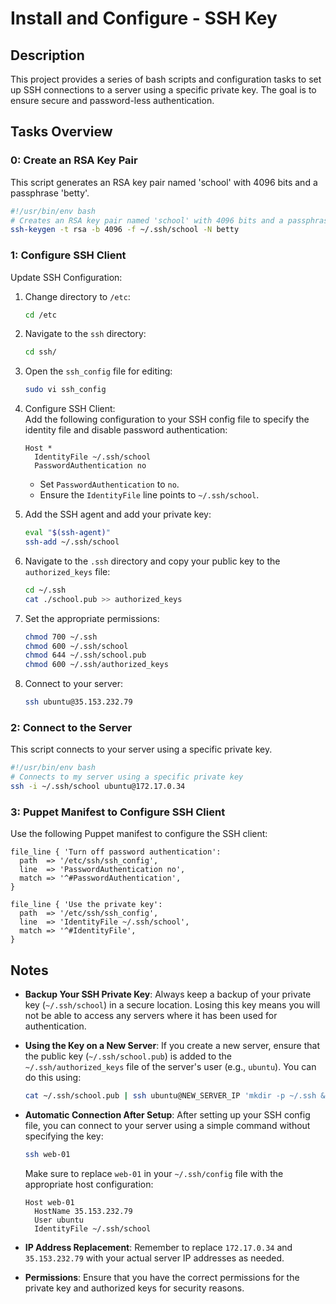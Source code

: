 # Install and Configure - SSH Key

## Description
This project provides a series of bash scripts and configuration tasks to set up SSH connections to a server using a specific private key. The goal is to ensure secure and password-less authentication.

## Tasks Overview

### 0: Create an RSA Key Pair
This script generates an RSA key pair named 'school' with 4096 bits and a passphrase 'betty'.

```bash
#!/usr/bin/env bash
# Creates an RSA key pair named 'school' with 4096 bits and a passphrase 'betty'
ssh-keygen -t rsa -b 4096 -f ~/.ssh/school -N betty
```

### 1: Configure SSH Client

Update SSH Configuration:

1. Change directory to `/etc`:
   ```bash
   cd /etc
   ```
2. Navigate to the `ssh` directory:
   ```bash
   cd ssh/
   ```
3. Open the `ssh_config` file for editing:
   ```bash
   sudo vi ssh_config
   ```

4. Configure SSH Client:  
   Add the following configuration to your SSH config file to specify the identity file and disable password authentication:
   ```
   Host *
     IdentityFile ~/.ssh/school
     PasswordAuthentication no
   ```
   - Set `PasswordAuthentication` to `no`.
   - Ensure the `IdentityFile` line points to `~/.ssh/school`.

5. Add the SSH agent and add your private key:
   ```bash
   eval "$(ssh-agent)"
   ssh-add ~/.ssh/school
   ```

6. Navigate to the `.ssh` directory and copy your public key to the `authorized_keys` file:
   ```bash
   cd ~/.ssh
   cat ./school.pub >> authorized_keys
   ```

7. Set the appropriate permissions:
   ```bash
   chmod 700 ~/.ssh
   chmod 600 ~/.ssh/school
   chmod 644 ~/.ssh/school.pub
   chmod 600 ~/.ssh/authorized_keys
   ```

8. Connect to your server:
   ```bash
   ssh ubuntu@35.153.232.79
   ```

### 2: Connect to the Server
This script connects to your server using a specific private key.

```bash
#!/usr/bin/env bash
# Connects to my server using a specific private key
ssh -i ~/.ssh/school ubuntu@172.17.0.34
```

### 3: Puppet Manifest to Configure SSH Client
Use the following Puppet manifest to configure the SSH client:

```puppet
file_line { 'Turn off password authentication':
  path  => '/etc/ssh/ssh_config',
  line  => 'PasswordAuthentication no',
  match => '^#PasswordAuthentication',
}

file_line { 'Use the private key':
  path  => '/etc/ssh/ssh_config',
  line  => 'IdentityFile ~/.ssh/school',
  match => '^#IdentityFile',
}
```

## Notes

- **Backup Your SSH Private Key**: 
  Always keep a backup of your private key (`~/.ssh/school`) in a secure location. Losing this key means you will not be able to access any servers where it has been used for authentication.

- **Using the Key on a New Server**:
  If you create a new server, ensure that the public key (`~/.ssh/school.pub`) is added to the `~/.ssh/authorized_keys` file of the server's user (e.g., `ubuntu`). You can do this using:
  ```bash
  cat ~/.ssh/school.pub | ssh ubuntu@NEW_SERVER_IP 'mkdir -p ~/.ssh && cat >> ~/.ssh/authorized_keys'
  ```

- **Automatic Connection After Setup**:
  After setting up your SSH config file, you can connect to your server using a simple command without specifying the key:
  ```bash
  ssh web-01
  ```
  Make sure to replace `web-01` in your `~/.ssh/config` file with the appropriate host configuration:
  ```
  Host web-01
    HostName 35.153.232.79
    User ubuntu
    IdentityFile ~/.ssh/school
  ```

- **IP Address Replacement**:
  Remember to replace `172.17.0.34` and `35.153.232.79` with your actual server IP addresses as needed.

- **Permissions**: 
  Ensure that you have the correct permissions for the private key and authorized keys for security reasons.
